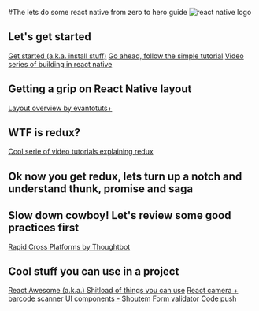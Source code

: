 #The lets do some react native from zero to hero guide
![react native logo](http://frostney.github.io/talks/react-native/slides/images/react-logo.png)

## Let's get started
[Get started (a.k.a. install stuff)](https://facebook.github.io/react-native/docs/getting-started.html#content)
[Go ahead, follow the simple tutorial](https://facebook.github.io/react-native/docs/tutorial.html)
[Video series of building in react native](http://school.shoutem.com/lectures/react-native-101-build-first-mobile-app/)

## Getting a grip on React Native layout
[Layout overview by evantotuts+](https://code.tutsplus.com/tutorials/get-started-with-layouts-in-react-native--cms-27418?ec_unit=translation-info-language)

## WTF is redux?
[Cool serie of video tutorials explaining redux](https://www.youtube.com/watch?v=1w-oQ-i1XB8)


## Ok now you get redux, lets turn up a notch and understand thunk, promise and saga

## Slow down cowboy! Let's review some good practices first
[Rapid Cross Platforms by Thoughtbot](https://robots.thoughtbot.com/rapid-cross-platform-mobile-development-with-react-native)


## Cool stuff you can use in a project
[React Awesome (a.k.a.) Shitload of things you can use]()
[React camera + barcode scanner](https://github.com/lwansbrough/react-native-camera)
[UI components - Shoutem](https://shoutem.github.io/ui/)
[Form validator](https://github.com/gcanti/tcomb-form-native)
[Code push](http://microsoft.github.io/code-push/)

